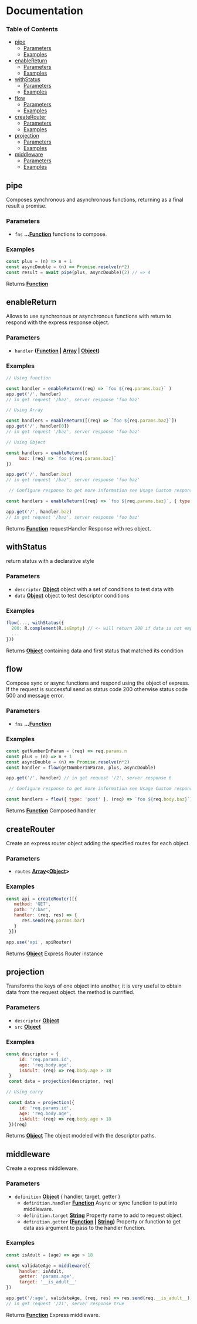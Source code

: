 # Documentation
<!-- Generated by documentation.js. Update this documentation by updating the source code. -->

### Table of Contents

-   [pipe][1]
    -   [Parameters][2]
    -   [Examples][3]
-   [enableReturn][4]
    -   [Parameters][5]
    -   [Examples][6]
-   [withStatus][7]
    -   [Parameters][8]
    -   [Examples][9]
-   [flow][10]
    -   [Parameters][11]
    -   [Examples][12]
-   [createRouter][13]
    -   [Parameters][14]
    -   [Examples][15]
-   [projection][16]
    -   [Parameters][17]
    -   [Examples][18]
-   [middleware][19]
    -   [Parameters][20]
    -   [Examples][21]

## pipe

Composes synchronous and asynchronous functions, returning as a final result a promise.

### Parameters

-   `fns` **...[Function][22]** functions to compose.

### Examples

```javascript
const plus = (n) => n + 1
const asyncDouble = (n) => Promise.resolve(n*2)
const result = await pipe(plus, asyncDouble)(2) // => 4
```

Returns **[Function][22]** 

## enableReturn

Allows to use synchronous or asynchronous functions with return to respond with the express response object.

### Parameters

-   `handler` **([Function][22] \| [Array][23] \| [Object][24])** 

### Examples

```javascript
// Using function

const handler = enableReturn((req) => `foo ${req.params.baz}` )
app.get('/', handler)
// in get request '/baz', server response 'foo baz'

// Using Array

const handlers = enableReturn([(req) => `foo ${req.params.baz}`])
app.get('/', handler[0])
// in get request '/baz', server response 'foo baz'

// Using Object

const handlers = enableReturn({
     baz: (req) => `foo ${req.params.baz}`
})

app.get('/', handler.baz)
// in get request '/baz', server response 'foo baz'

 // Configure response to get more information see Usage Custom response

const handlers = enableReturn((req) => `foo ${req.params.baz}`, { type: 'get'})

app.get('/', handler.baz)
// in get request '/baz', server response 'foo baz'
```

Returns **[Function][22]** requestHandler Response with res object.

## withStatus

return status with a declarative style

### Parameters

-   `descriptor` **[Object][24]** object with a set of conditions to test data with
-   `data` **[Object][24]** object to test descriptor conditions

### Examples

```javascript
flow(..., withStatus({
  200: R.complement(R.isEmpty) // <- will return 200 if data is not empty
  ...
}))
```

Returns **[Object][24]** containing data and first status that matched its condition

## flow

Compose sync or async functions and respond using the object of express.
If the request is successful send as status code 200 otherwise status code 500 and message error.

### Parameters

-   `fns` **...[Function][22]** 

### Examples

```javascript
const getNumberInParam = (req) => req.params.n
const plus = (n) => n + 1
const asyncDouble = (n) => Promise.resolve(n*2)
const handler = flow(getNumberInParam, plus, asyncDouble)

app.get('/', handler) // in get request '/2', server response 6

 // Configure response to get more information see Usage Custom response

const handlers = flow({ type: 'post' }, (req) => `foo ${req.body.baz}`)
```

Returns **[Function][22]** Composed handler

## createRouter

Create an express router object adding the specified routes for each object.

### Parameters

-   `routes` **[Array][23]&lt;[Object][24]>** 

### Examples

```javascript
const api = createRouter([{
   method: 'GET',
   path: '/:bar',
   handler: (req, res) => {
      res.send(req.params.bar)
   }
 }])

app.use('api', apiRouter)
```

Returns **[Object][24]** Express Router instance

## projection

Transforms the keys of one object into another, it is very useful to obtain data from the request object. the method is currified.

### Parameters

-   `descriptor` **[Object][24]** 
-   `src` **[Object][24]** 

### Examples

```javascript
const descriptor = {
     id: 'req.params.id',
     age: 'req.body.age',
     isAdult: (req) => req.body.age > 18
 }
 const data = projection(descriptor, req)

// Using curry

 const data = projection({
     id: 'req.params.id',
     age: 'req.body.age',
     isAdult: (req) => req.body.age > 18
 })(req)
```

Returns **[Object][24]** The object modeled with the descriptor paths.

## middleware

Create a express middleware.

### Parameters

-   `definition` **[Object][24]** { handler, target, getter }
    -   `definition.handler` **[Function][22]** Async or sync function to put into middleware.
    -   `definition.target` **[String][25]** Property name to add to request object.
    -   `definition.getter` **([Function][22] \| [String][25])** Property or function to get data ass argument to pass to the handler function.

### Examples

```javascript
const isAdult = (age) => age > 18

const validateAge = middleware({
     handler: isAdult,
     getter: 'params.age',
     target: '__is_adult__'
})

app.get('/:age', validateAge, (req, res) => res.send(req.__is_adult__))
// in get request '/21', server response true
```

Returns **[Function][22]** Express middleware.

[1]: #pipe

[2]: #parameters

[3]: #examples

[4]: #enablereturn

[5]: #parameters-1

[6]: #examples-1

[7]: #withstatus

[8]: #parameters-2

[9]: #examples-2

[10]: #flow

[11]: #parameters-3

[12]: #examples-3

[13]: #createrouter

[14]: #parameters-4

[15]: #examples-4

[16]: #projection

[17]: #parameters-5

[18]: #examples-5

[19]: #middleware

[20]: #parameters-6

[21]: #examples-6

[22]: https://developer.mozilla.org/docs/Web/JavaScript/Reference/Statements/function

[23]: https://developer.mozilla.org/docs/Web/JavaScript/Reference/Global_Objects/Array

[24]: https://developer.mozilla.org/docs/Web/JavaScript/Reference/Global_Objects/Object

[25]: https://developer.mozilla.org/docs/Web/JavaScript/Reference/Global_Objects/String
